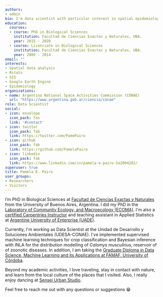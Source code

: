 ```yaml
---
authors:
- admin
bio: I'm data scientist with particular interest in spatial epidemiology.
education:
  courses:
  - course: PhD in Biological Sciences
    institution: Facultad de Ciencias Exactas y Naturales, UBA.
    year: 2015 - 2020
  - course: Licenciate in Biological Sciences
    institution: Facultad de Ciencias Exactas y Naturales, UBA.
    year: 2009 - 2014
email: ""
interests:
- Spatial data analysis
- Rstats
- GIS
- Google Earth Engine
- Epidemiology
organizations:
- name: Argentina National Space Activities Commission (CONAE)
  url: "https://www.argentina.gob.ar/ciencia/conae"
role: Data Scientist
social:
- icon: envelope
  icon_pack: fas
  link: '#contact'
- icon: twitter
  icon_pack: fab
  link: https://twitter.com/PamePairo
- icon: github
  icon_pack: fab
  link: https://github.com/PamelaPairo
- icon: linkedin
  icon_pack: fab
  link: https://www.linkedin.com/in/pamela-e-pairo-5a2004202/
superuser: true
title: Pamela E. Pairo
user_groups:
- Researchers
- Visitors
---
```


I’m PhD in Biological Sciences at [Facultad de Ciencias Exactas y Naturales](https://exactas.uba.ar/) from the University of Buenos Aires, Argentina. I did my PhD in the [Laboratory of Community Ecology, and Macroecology (ECOMA)][]. I'm also a [certified Carpentries Instructor](https://carpentries.org/) and teaching assistant in Applied Statistics at [Argentine University of Enterprise (UADE)](https://www.uade.edu.ar/facultad-de-ingenieria-y-ciencias-exactas/).

Currently, I'm working as Data Scientist at the Unidad de Desarrollo y Soluciones Ambientales (UDESA-CONAE). I've implemented supervised machine learning techniques for crop classification and Bayesian inference with INLA for the distribution modelling of _Calomys musculinus_, reservoir of of zoonotic diseases. In addition, I am taking the [Graduate Diploma in Data Science, Machine Learning and its Applications at FAMAF, University of Córdoba](https://diplodatos.famaf.unc.edu.ar/).  

Beyond my academic activities, I love traveling, stay in contact with nature, and learn from the local culture of the places that I visited. Also, I really enjoy dancing at [Sensei Urban Studio](https://www.instagram.com/senseiurbanstudio/?hl=en).

Feel free to reach me out with any questions or suggestions 😁

[Laboratory of Community Ecology, and Macroecology (ECOMA)]:http://www.ege.fcen.uba.ar/investigacion/ecologia-de-comunidades-y-macroecologia-ecoma/


